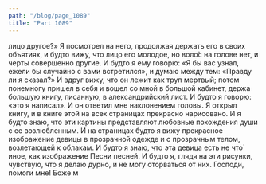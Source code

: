 ```yaml
---
path: "/blog/page_1089"
title: "Part 1089"
---
```


 лицо другое?» Я посмотрел на него, продолжая держать его в своих объятиях, и будто вижу, что лицо его молодое, но воло̀с на голове нет, и черты совершенно другие. И будто я ему говорю: «Я бы вас узнал, ежели бы случайно с вами встретился», и думаю между тем: «Правду ли я сказал?» И вдруг вижу, что он лежит как труп мертвый; потом понемногу пришел в себя и вошел со мной в большой кабинет, держа большую книгу, писанную, в александрийский лист. И будто я говорю: «это я написал». И он ответил мне наклонением головы. Я открыл книгу, и в книге этой на всех страницах прекрасно нарисовано. И я будто знаю, что эти картины представляют любовные похождения души с ее возлюбленным. И на страницах будто я вижу прекрасное изображение девицы в прозрачной одежде и с прозрачным телом, возлетающей к облакам. И будто я знаю, что эта девица есть не что̀ иное, как изображение Песни песней. И будто я, глядя на эти рисунки, чувствую, что я делаю дурно, и не могу оторваться от них. Господи, помоги мне! Боже м
